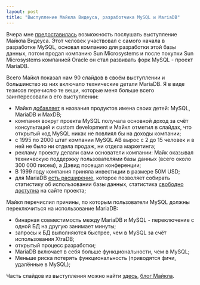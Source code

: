 ```yaml
---
layout: post
title: "Выступление Майкла Видеуса, разработчика MySQL и MariaDB"
---
```


Вчера мне [предоставилась](http://habrahabr.ru/company/acronis/blog/258601/)
возможность послушать выступление Майкла Видеуса. Этот человек участвовал с
самого начала в разработке MySQL, основал компанию для разработки этой базы
данных, потом продал компанию Sun Microsystems и после покупки Sun Microsystems
компанией Oracle он стал развивать форк MySQL - проект MariaDB.

Всего Майкл показал нам 90 слайдов в своём выступлении и большинство
из них включало технические детали MariaDB. Я в виде тезисов перечислю
те вещи, которые меня больше всего заинтересовали в его выступлении:

- Майкл [добавляет](https://bronevichok.ru/trash/Monty/thumb_15050189_1024.jpg)
в названия продуктов имена своих детей: MySQL, MariaDB и MaxDB;
- компания вокруг проекта MySQL получала основной доход за счёт консультаций
и custom development и Майкл отметил в слайдах, что открытый код MySQL никак не повлиял бы на доходы компании;
- с 1995 по 2000 штат компании MySQL AB вырос с 2 до 15 человек и в ней не было
ни отдела продаж, ни отдела маркетинга;
- рекламу проекту делали сами основатели компании: Майк оказывал техническую поддержку
пользователями базы данных (всего около 300 000 писем), а Дэвид посещал конференции;
- В 1999 году компания приняла инвестиции в размере 50M USD;
- для MariaDB [есть расширение](https://mariadb.org/feedback_plugin/), которое позволяет собирать статистику об использовании базы данных, статистика [свободно доступна](https://mariadb.org/feedback_plugin/) на сайте проекта;

Майкл перечислил причины, по которым пользователи MySQL должны переключиться на использование MariaDB:

- бинарная совместимость между MariaDB и MySQL - переключение с одной БД на другую занимает минуты;
- запросы к БД выполняются быстрее, чем в MySQL за счёт использования XtraDB;
- открытый процесс разработки;
- MariaDB включает в себя больше функциональности, чем в MySQL;
- Меньше риска потерять функциональность (приводятся фичи, удалённые в MySQL);

Часть слайдов из выступления можно найти [здесь](https://bronevichok.ru/trash/Monty/),
[блог Майкла](http://monty-says.blogspot.ru/).
